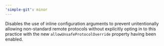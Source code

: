 ```yaml
---
'simple-git': minor
---
```


Disables the use of inline configuration arguments to prevent unitentionally allowing non-standard remote protocols without explicitly opting in to this practice with the new `allowUnsafeProtocolOverride` property having been enabled.
